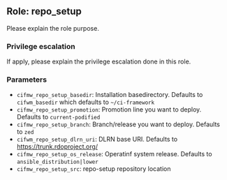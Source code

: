 ## Role: repo_setup
Please explain the role purpose.

### Privilege escalation
If apply, please explain the privilege escalation done in this role.

### Parameters
* `cifmw_repo_setup_basedir`: Installation basedirectory. Defaults to `cifwm_basedir`
which defaults to `~/ci-framework`
* `cifmw_repo_setup_promotion`: Promotion line you want to deploy. Defaults to `current-podified`
* `cifmw_repo_setup_branch`: Branch/release you want to deploy. Defaults to `zed`
* `cifwm_repo_setup_dlrn_uri`: DLRN base URI. Defaults to https://trunk.rdoproject.org/
* `cifmw_repo_setup_os_release`: Operatinf system release. Defaults to `ansible_distribution|lower`
* `cifmw_repo_setup_src`: repo-setup repository location

